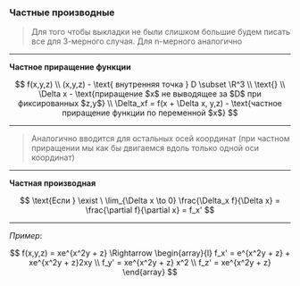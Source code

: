 ### Частные производные

> Для того чтобы выкладки не были слишком большие будем писать все для 3-мерного случая. Для n-мерного аналогично

---

**Частное приращение функции**

$$
    f(x,y,z) \\
    (x,y,z) - \text{ внутренняя точка } D \subset \R^3 \\
    \text{} \\
    \Delta x - \text{приращение $x$ не выводящее за $D$ при фиксированных $z,y$} \\
    \Delta_xf = f(x + \Delta x, y,z) - \text{частное приращение функции по переменной $x$}
$$

---

> Аналогично вводится для остальных осей координат (при частном приращении мы как бы двигаемся вдоль только одной оси координат)

---

**Частная производная**

$$
    \text{Если } \exist \ \lim_{\Delta x \to 0} \frac{\Delta_x f}{\Delta x} = \frac{\partial f}{\partial x} = f_x'
$$

---

*Пример*:

$$
    f(x,y,z) = xe^{x^2y + z} \Rightarrow 
    \begin{array}{l}
        f_x' = e^{x^2y + z} + xe^{x^2y + z}2xy \\
        f_y' = xe^{x^2y + z} x^2 \\
        f_z' = xe^{x^2y + z}
    \end{array}
$$



